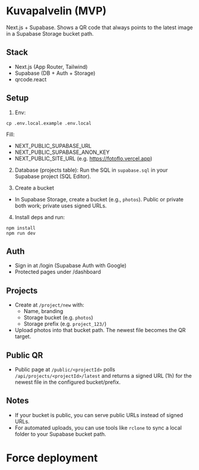 # Kuvapalvelin (MVP)

Next.js + Supabase. Shows a QR code that always points to the latest image in a Supabase Storage bucket path.

## Stack
- Next.js (App Router, Tailwind)
- Supabase (DB + Auth + Storage)
- qrcode.react

## Setup
1. Env:
```
cp .env.local.example .env.local
```
Fill:
- NEXT_PUBLIC_SUPABASE_URL
- NEXT_PUBLIC_SUPABASE_ANON_KEY
- NEXT_PUBLIC_SITE_URL (e.g. https://fotoflo.vercel.app)

2. Database (projects table):
Run the SQL in `supabase.sql` in your Supabase project (SQL Editor).

3. Create a bucket
- In Supabase Storage, create a bucket (e.g., `photos`). Public or private both work; private uses signed URLs.

4. Install deps and run:
```
npm install
npm run dev
```

## Auth
- Sign in at /login (Supabase Auth with Google)
- Protected pages under /dashboard

## Projects
- Create at `/project/new` with:
  - Name, branding
  - Storage bucket (e.g. `photos`)
  - Storage prefix (e.g. `project_123/`)
- Upload photos into that bucket path. The newest file becomes the QR target.

## Public QR
- Public page at `/public/<projectId>` polls `/api/projects/<projectId>/latest` and returns a signed URL (1h) for the newest file in the configured bucket/prefix.

## Notes
- If your bucket is public, you can serve public URLs instead of signed URLs.
- For automated uploads, you can use tools like `rclone` to sync a local folder to your Supabase bucket path.
# Force deployment
